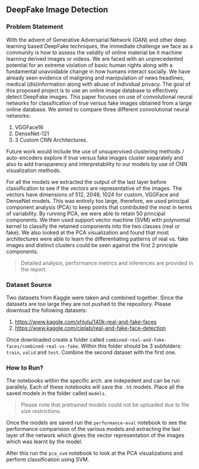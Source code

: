 ## DeepFake Image Detection

### Problem Statement

With the advent of Generative Adversarial Network (GAN) and other deep learning based DeepFake techniques, the immediate challenge we face as a community is how to assess the validity of online material be it machine learning derived images or videos. We are faced with an unprecedented potential for an extreme violation of basic human rights along with a fundamental unavoidable change in how humans interact socially. We have already seen evidence of maligning and manipulation of news headlines, medical (dis)information along with abuse of individual privacy. The goal of this proposed project is to use an online image database to effectively detect DeepFake images. This paper focuses on use of convolutional neural networks for classification of true versus fake images obtained from a large online database. We aimed to compare three different convolutional neural networks:

1. VGGFace16
2. DenseNet-121
3. 3 Custom CNN Architectures. 

Future work would include the use of unsupervised clustering methods / auto-encoders explore if true versus fake images cluster separately and also to add transparency and interpretability to our models by use of CNN visualization methods. 

For all the models we extracted the output of the last layer before classification to see if the vectors are representative of the images. The vectors have dimensions of 512, 2048, 1024 for custom, VGGFace and DenseNet models. This was entirely too large, therefore, we used principal component analysis (PCA) to keep points that contributed the most in terms of variability. By running PCA, we were able to retain 50 principal components. We then used support vector machine (SVM) with polynomial kernel to classify the retained components into the two classes (real or fake). We also looked at the PCA visualization and found that most architectures were able to learn the differentiating patterns of real vs. fake images and distinct clusters could be seen against the first 2 principle components.

> Detailed analysis, performance metrics and inferences are provided in the report.

### Dataset Source

Two datasets from Kaggle were taken and combined together. Since the datasets are too large they are not pushed to the repository. Please download the following datasets:

1. https://www.kaggle.com/xhlulu/140k-real-and-fake-faces
2. https://www.kaggle.com/ciplab/real-and-fake-face-detection

Once downloaded create a folder called `combined-real-and-fake-faces/combined-real-vs-fake`. Within this folder should be 3 subfolders: `train`, `valid` and `test`. Combine the second dataset with the first one.

### How to Run?

The notebooks within the specific arch. are indepedent and can be run parallely. Each of these notebooks will save the `.h5` models. Place all the saved models in the folder called `models`. 

> Please note that pretrained models could not be uploaded due to file size restrictions.

Once the models are saved run the `performance-eval` notebook to see the performance comparision of the various models and extracting the last layer of the network which gives the vector representation of the images which was learnt by the model.

After this run the `pca_svm` notebook to look at the PCA visualizations and perform classification using SVM.